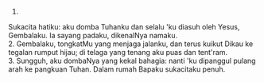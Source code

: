 1.
Sukacita hatiku: aku domba Tuhanku
dan selalu 'ku diasuh oleh Yesus, Gembalaku.
Ia sayang padaku, dikenalNya namaku.
<br>
2.
Gembalaku, tongkatMu yang menjaga jalanku,
dan terus kuikut Dikau ke tegalan rumput hijau;
di telaga yang tenang aku puas dan tent'ram.
<br>
3.
Sungguh, aku dombaNya yang kekal bahagia:
nanti 'ku dipanggul pulang arah ke pangkuan Tuhan.
Dalam rumah Bapaku sukacitaku penuh.